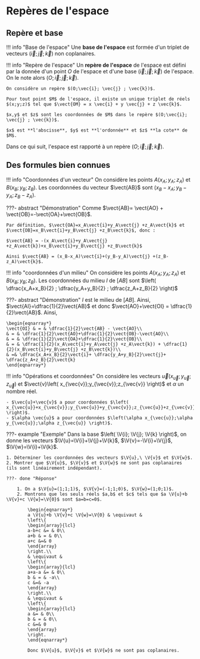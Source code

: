 # Repères de l'espace

## Repère et base

!!! info "Base de l'espace"
    Une **base de l'espace** est formée d'un triplet de vecteurs $(\vec{i}; \vec{j} ; \vec{k})$ non coplanaires.
    

!!! info "Repère de l'espace"
    Un **repère de l'espace** de l'espace est défini par la donnée d'un point $O$ de l'espace et d'une base $(\vec{i}; \vec{j} ; \vec{k})$ de l'espace. On le note alors $(O;\vec{i}; \vec{j} ; \vec{k})$.

    On considère un repère $(O;\vec{i}; \vec{j} ; \vec{k})$.
    
    Pour tout point $M$ de l'espace, il existe un unique triplet de réels $(x;y;z)$ tel que $\vect{OM} = x \vec{i} + y \vec{j} + z \vec{k}$.
    
    $x,y$ et $z$ sont les coordonnées de $M$ dans le repère $(O;\vec{i}; \vec{j} ; \vec{k})$.
    
    $x$ est **l'abscisse**, $y$ est **l'ordonnée** et $z$ **la cote** de $M$.

Dans ce qui suit, l'espace est rapporté à un repère $(O;\vec{i}; \vec{j} ; \vec{k})$.

## Des formules bien connues

!!! info "Coordonnées d'un vecteur"
    On considère les points $A(x_A;y_A;z_A)$ et $B(x_B;y_B;z_B)$. Les coordonnées du vecteur $\vect{AB}$ sont $(x_B-x_A;y_B-y_A;z_B-z_A)$.

???- abstract "Démonstration"
    Comme $\vect{AB}= \vect{AO} + \vect{OB}=-\vect{OA}+\vect{OB}$.
    
    Par définition, $\vect{OA}=x_A\vect{i}+y_A\vect{j} +z_A\vect{k}$ et $\vect{OB}=x_B\vect{i}+y_B\vect{j} +z_B\vect{k}$, donc :

    $\vect{AB} = -(x_A\vect{i}+y_A\vect{j} +z_A\vect{k})+x_B\vect{i}+y_B\vect{j} +z_B\vect{k}$
    
    Ainsi $\vect{AB} = (x_B-x_A)\vect{i}+(y_B-y_A)\vect{j} +(z_B-z_A)\vect{k}$.

!!! info "coordonnées d'un milieu"
    On considère les points $A(x_A;y_A;z_A)$ et $B(x_B;y_B;z_B)$. Les coordonnées du milieu $I$ de $[AB]$ sont $\left( \dfrac{x_A+x_B}{2} ; \dfrac{y_A+y_B}{2} ; \dfrac{z_A+z_B}{2} \right)$

???- abstract "Démonstration"
    $I$ est le milieu de $[AB]$. Ainsi, $\vect{AI}=\dfrac{1}{2}\vect{AB}$ et donc $\vect{AO}+\vect{OI} = \dfrac{1}{2}\vect{AB}$. Ainsi,

    \begin{eqnarray*}
    \vect{OI} & = & \dfrac{1}{2}\vect{AB} - \vect{AO}\\
    & = & \dfrac{1}{2}\vect{AO}+\dfrac{1}{2}\vect{OB}-\vect{AO}\\
    & = & \dfrac{1}{2}\vect{OA}+\dfrac{1}{2}\vect{OB}\\
    & = & \dfrac{1}{2}(x_A\vect{i}+y_A\vect{j} +z_A\vect{k}) + \dfrac{1}{2}(x_B\vect{i}+y_B\vect{j} +z_B\vect{k})\\
    & =& \dfrac{x_A+x_B}{2}\vect{i}+ \dfrac{y_A+y_B}{2}\vect{j}+ \dfrac{z_A+z_B}{2}\vect{k}
    \end{eqnarray*}

!!! info "Opérations et coordonnées"
    On considère les vecteurs $\vec{u}\left( x_{\vec{u}};y_{\vec{u}};z_{\vec{u}} \right)$ et $\vect{v}\left( x_{\vec{v}};y_{\vec{v}};z_{\vec{v}} \right)$ et $\alpha$ un nombre réel.

    - $\vec{u}+\vec{v}$ a pour coordonnées $\left( x_{\vec{u}}+x_{\vec{v}};y_{\vec{u}}+y_{\vec{v}};z_{\vec{u}}+z_{\vec{v}} \right)$.
    - $\alpha \vec{u}$ a pour coordonnées $\left(\alpha x_{\vec{u}};\alpha y_{\vec{u}};\alpha z_{\vec{u}} \right)$.

???- example "Exemple"
    Dans la base $\left( \V{i}; \V{j}; \V{k} \right)$, on donne les vecteurs $\V{u}=\V{i}+\V{j}+\V{k}$, $\V{v}=-\V{i}+\V{j}$, $\V{w}=\V{i}+\V{k}$.

    1. Déterminer les coordonnées des vecteurs $\V{u},\ \V{v}$ et $\V{w}$.
    2. Montrer que $\V{u}$, $\V{v}$ et $\V{w}$ ne sont pas coplanaires (ils sont linéairement indépendant).

    ???- done "Réponse"
        
        1. On a $\V{u}=(1;1;1)$, $\V{v}=(-1;1;0)$, $\V{w}=(1;0;1)$.
        2. Montrons que les seuls réels $a,b$ et $c$ tels que $a \V{u}+b \V{v}+c \V{w}=\V{0}$ sont $a=b=c=0$.

            \begin{eqnarray*}
            a \V{u}+b \V{v}+c \V{w}=\V{0} & \equivaut & 
            \left\{
            \begin{array}{lcl}
            a-b+c &= & 0\\
            a+b & = & 0\\
            a+c &=& 0
            \end{array}
            \right.\\
            & \equivaut & 
            \left\{
            \begin{array}{lcl}
            a+a-a &= & 0\\
            b & = & -a\\
            c &=& -a
            \end{array}
            \right.\\
            & \equivaut & 
            \left\{
            \begin{array}{lcl}
            a &= & 0\\
            b & = & 0\\
            c &=& 0
            \end{array}
            \right.
            \end{eqnarray*}
            
            Donc $\V{u}$, $\V{v}$ et $\V{w}$ ne sont pas coplanaires.
        
